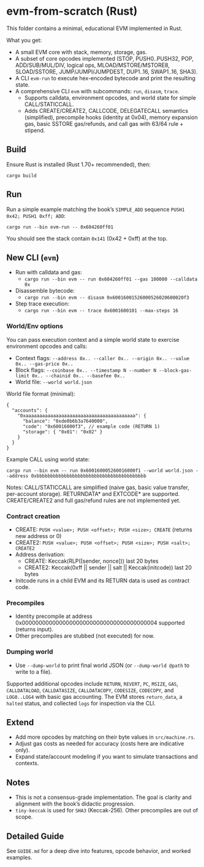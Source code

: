 # evm-from-scratch (Rust)

This folder contains a minimal, educational EVM implemented in Rust.

What you get:

- A small EVM core with stack, memory, storage, gas.
- A subset of core opcodes implemented (STOP, PUSH0..PUSH32, POP, ADD/SUB/MUL/DIV, logical ops, MLOAD/MSTORE/MSTORE8, SLOAD/SSTORE, JUMP/JUMPI/JUMPDEST, DUP1..16, SWAP1..16, SHA3).
- A CLI `evm-run` to execute hex-encoded bytecode and print the resulting state.
- A comprehensive CLI `evm` with subcommands: `run`, `disasm`, `trace`.
  - Supports calldata, environment opcodes, and world state for simple CALL/STATICCALL.
  - Adds CREATE/CREATE2, CALLCODE, DELEGATECALL semantics (simplified), precompile hooks (identity at 0x04), memory expansion gas, basic SSTORE gas/refunds, and call gas with 63/64 rule + stipend.

## Build

Ensure Rust is installed (Rust 1.70+ recommended), then:

```
cargo build
```

## Run

Run a simple example matching the book’s `SIMPLE_ADD` sequence `PUSH1 0x42; PUSH1 0xff; ADD`:

```
cargo run --bin evm-run -- 0x604260ff01
```

You should see the stack contain `0x141` (0x42 + 0xff) at the top.

## New CLI (`evm`)

- Run with calldata and gas:
  - `cargo run --bin evm -- run 0x604260ff01 --gas 100000 --calldata 0x`
- Disassemble bytecode:
  - `cargo run --bin evm -- disasm 0x60016001526000526020600020f3`
- Step trace execution:
  - `cargo run --bin evm -- trace 0x6001600101 --max-steps 16`

### World/Env options

You can pass execution context and a simple world state to exercise environment opcodes and calls:

- Context flags: `--address 0x.. --caller 0x.. --origin 0x.. --value 0x.. --gas-price 0x..`
- Block flags: `--coinbase 0x.. --timestamp N --number N --block-gas-limit 0x.. --chainid 0x.. --basefee 0x..`
- World file: `--world world.json`

World file format (minimal):

```
{
  "accounts": {
    "0xaaaaaaaaaaaaaaaaaaaaaaaaaaaaaaaaaaaaaaaa": {
      "balance": "0xde0b6b3a7640000",
      "code": "0x60016000f3", // example code (RETURN 1)
      "storage": { "0x01": "0x02" }
    }
  }
}
```

Example CALL using world state:

```
cargo run --bin evm -- run 0x600160005260016000f1 --world world.json --address 0xbbbbbbbbbbbbbbbbbbbbbbbbbbbbbbbbbbbbbbbb
```

Notes: CALL/STATICCALL are simplified (naive gas, basic value transfer, per-account storage). RETURNDATA* and EXTCODE* are supported. CREATE/CREATE2 and full gas/refund rules are not implemented yet.
 
### Contract creation

- CREATE: `PUSH <value>; PUSH <offset>; PUSH <size>; CREATE` (returns new address or 0)
- CREATE2: `PUSH <value>; PUSH <offset>; PUSH <size>; PUSH <salt>; CREATE2`
- Address derivation:
  - CREATE: Keccak(RLP([sender, nonce])) last 20 bytes
  - CREATE2: Keccak(0xff || sender || salt || Keccak(initcode)) last 20 bytes
- Initcode runs in a child EVM and its RETURN data is used as contract code.

### Precompiles

- Identity precompile at address 0x0000000000000000000000000000000000000004 supported (returns input).
- Other precompiles are stubbed (not executed) for now.

### Dumping world

- Use `--dump-world` to print final world JSON (or `--dump-world @path` to write to a file).

Supported additional opcodes include `RETURN`, `REVERT`, `PC`, `MSIZE`, `GAS`, `CALLDATALOAD`, `CALLDATASIZE`, `CALLDATACOPY`, `CODESIZE`, `CODECOPY`, and `LOG0..LOG4` with basic gas accounting. The EVM stores `return_data`, a `halted` status, and collected `logs` for inspection via the CLI.

## Extend

- Add more opcodes by matching on their byte values in `src/machine.rs`.
- Adjust gas costs as needed for accuracy (costs here are indicative only).
- Expand state/account modeling if you want to simulate transactions and contexts.

## Notes

- This is not a consensus-grade implementation. The goal is clarity and alignment with the book’s didactic progression.
- `tiny-keccak` is used for `SHA3` (Keccak-256). Other precompiles are out of scope.

## Detailed Guide

See `GUIDE.md` for a deep dive into features, opcode behavior, and worked examples.
